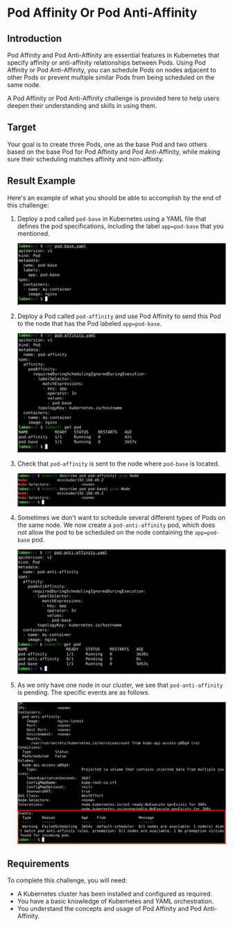 # Pod Affinity Or Pod Anti-Affinity

## Introduction

Pod Affinity and Pod Anti-Affinity are essential features in Kubernetes that specify affinity or anti-affinity relationships between Pods. Using Pod Affinity or Pod Anti-Affinity, you can schedule Pods on nodes adjacent to other Pods or prevent multiple similar Pods from being scheduled on the same node.

A Pod Affinity or Pod Anti-Affinity challenge is provided here to help users deepen their understanding and skills in using them.

## Target

Your goal is to create three Pods, one as the base Pod and two others based on the base Pod for Pod Affinity and Pod Anti-Affinity, while making sure their scheduling matches affinity and non-affinity.

## Result Example

Here's an example of what you should be able to accomplish by the end of this challenge:

1. Deploy a pod called `pod-base` in Kubernetes using a YAML file that defines the pod specifications, including the label `app=pod-base` that you mentioned.

   ![challenge-kubernetes-advance-scheduler-3-1](assets/challenge-kubernetes-advance-scheduler-3-1.png)

2. Deploy a Pod called `pod-affinity` and use Pod Affinity to send this Pod to the node that has the Pod labeled `app=pod-base`.

   ![challenge-kubernetes-advance-scheduler-3-2](assets/challenge-kubernetes-advance-scheduler-3-2.png)

3. Check that `pod-affinity` is sent to the node where `pod-base` is located.

   ![challenge-kubernetes-advance-scheduler-3-3](assets/challenge-kubernetes-advance-scheduler-3-3.png)

4. Sometimes we don't want to schedule several different types of Pods on the same node. We now create a `pod-anti-affinity` pod, which does not allow the pod to be scheduled on the node containing the `app=pod-base` pod.

   ![challenge-kubernetes-advance-scheduler-3-4](assets/challenge-kubernetes-advance-scheduler-3-4.png)

5. As we only have one node in our cluster, we see that `pod-anti-affinity` is pending. The specific events are as follows.

   ![challenge-kubernetes-advance-scheduler-3-5](assets/challenge-kubernetes-advance-scheduler-3-5.png)

## Requirements

To complete this challenge, you will need:

- A Kubernetes cluster has been installed and configured as required.
- You have a basic knowledge of Kubernetes and YAML orchestration.
- You understand the concepts and usage of Pod Affinity and Pod Anti-Affinity.
